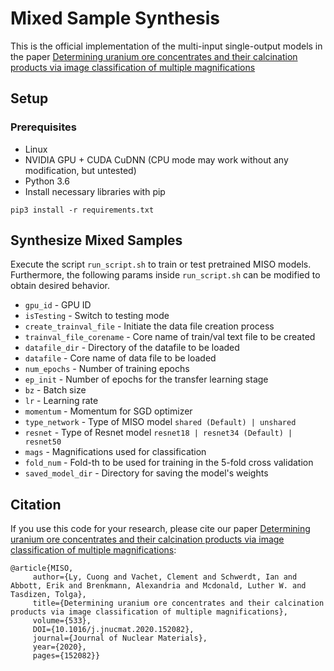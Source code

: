 
# Mixed Sample Synthesis
This is the official implementation of the multi-input single-output models in the paper <a href="https://doi.org/10.1016/j.jnucmat.2020.152082">Determining uranium ore concentrates and their calcination products via image classification of multiple magnifications</a>

## Setup

### Prerequisites
- Linux
- NVIDIA GPU + CUDA CuDNN (CPU mode may work without any modification, but untested)
- Python 3.6
- Install necessary libraries with pip
```
pip3 install -r requirements.txt
```


## Synthesize Mixed Samples
Execute the script `run_script.sh` to train or test pretrained MISO models. Furthermore, the following params inside `run_script.sh` can be modified to obtain desired behavior.
- `gpu_id` - GPU ID
- `isTesting` - Switch to testing mode
- `create_trainval_file` - Initiate the data file creation process
- `trainval_file_corename` - Core name of train/val text file to be created
- `datafile_dir` - Directory of the datafile to be loaded
- `datafile` - Core name of data file to be loaded
- `num_epochs` - Number of training epochs
- `ep_init` - Number of epochs for the transfer learning stage
- `bz` - Batch size
- `lr` - Learning rate
- `momentum` - Momentum for SGD optimizer    
- `type_network` - Type of MISO model `shared (Default) | unshared` 
- `resnet` - Type of Resnet model `resnet18 | resnet34 (Default) | resnet50`
- `mags` - Magnifications used for classification
- `fold_num` - Fold-th to be used for training in the 5-fold cross validation    
- `saved_model_dir` - Directory for saving the model's weights
    

## Citation
If you use this code for your research, please cite our paper <a href="https://doi.org/10.1016/j.jnucmat.2020.152082">Determining uranium ore concentrates and their calcination products via image classification of multiple magnifications</a>:

```
@article{MISO, 
     author={Ly, Cuong and Vachet, Clement and Schwerdt, Ian and Abbott, Erik and Brenkmann, Alexandria and Mcdonald, Luther W. and Tasdizen, Tolga},
     title={Determining uranium ore concentrates and their calcination products via image classification of multiple magnifications}, 
     volume={533}, 
     DOI={10.1016/j.jnucmat.2020.152082}, 
     journal={Journal of Nuclear Materials}, 
     year={2020}, 
     pages={152082}} 
```

